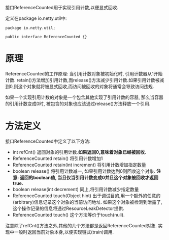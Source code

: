 接口ReferenceCounted用于实现引用计数,以便显式回收.

定义在package io.netty.util中:

```
package io.netty.util;

public interface ReferenceCounted {}
```

# 原理

ReferenceCounted的工作原理: 当引用计数对象被初始化时, 引用计数器从1开始计数. retain()方法增加引用计数,而release()方法减少引用计数.如果引用计数被减到0,则这个对象就将被显式回收,而访问被回收的对象将通常会导致访问违规.

如果一个实现引用计数的对象是一个包含其他实现了引用计数的容器, 那么当容器的引用计数变成0时, 被包含的对象也应该通过release()方法释放一个引用.

# 方法定义

接口ReferenceCounted中定义了以下方法:

- int refCnt()
    返回对象的引用计数.**如果返回0,意味着对象已经被回收.**
- ReferenceCounted retain()
	将引用计数增加1
- ReferenceCounted retain(int increment)
	将引用计数增加指定数量
- boolean release()
	将引用计数减一, 如果引用计数达到0则回收这个对象.
    **注意: 返回的boolean值, 当且仅当引用计数变成0并且这个对象被回收才返回true.**
- boolean release(int decrement)
	同上,将引用计数减少指定数量
- ReferenceCounted touch(Object hint)
	出于调试目的,用一个额外的任意的(arbitrary)信息记录这个对象的当前访问地址. 如果这个对象被检测到泄露了, 这个操作记录的信息将通过ResourceLeakDetector提供.
- ReferenceCounted touch()
	这个方法等价于touch(null).

注意除了refCnt()方法之外,其他的几个方法都是返回ReferenceCounted对象. 实现中一般时返回当前对象本身,以便实现链式(train)调用.